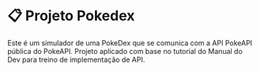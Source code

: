# 📋 Projeto Pokedex
Este é um simulador de uma PokeDex que se comunica com a API PokeAPI pública do PokeAPI. Projeto aplicado com base no tutorial do Manual do Dev para treino de implementação de API.
